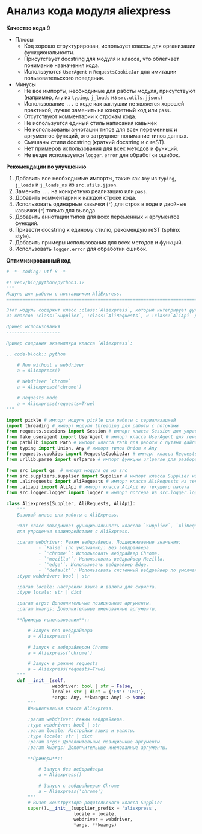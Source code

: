 # Анализ кода модуля aliexpress

**Качество кода**
9
 -  Плюсы
    - Код хорошо структурирован, использует классы для организации функциональности.
    - Присутствует docstring для модуля и класса, что облегчает понимание назначения кода.
    - Используются `UserAgent` и `RequestsCookieJar` для имитации пользовательского поведения.
 -  Минусы
    - Не все импорты, необходимые для работы модуля, присутствуют (например, `Any` из `typing`, `j_loads` из `src.utils.jjson`.)
    -  Использование `...` в коде как заглушки не является хорошей практикой, лучше заменить на конкретный код или `pass`.
    -   Отсутствуют комментарии к строкам кода.
    -   Не используется единый стиль написания кавычек
    -   Не использованы аннотации типов для всех переменных и аргументов функций, это затрудняет понимание типов данных.
    -   Смешаны стили docstring (краткий docstring и с reST).
    -   Нет примеров использования для всех методов и функций.
    -   Не везде используется `logger.error` для обработки ошибок.

**Рекомендации по улучшению**
1.  Добавить все необходимые импорты, такие как `Any` из `typing`, `j_loads` и `j_loads_ns` из `src.utils.jjson`.
2.  Заменить `...` на конкретную реализацию или `pass`.
3.  Добавить комментарии к каждой строке кода.
4.  Использовать одинарные кавычки (`'`) для строк в коде и двойные кавычки (`"`) только для вывода.
5.  Добавить аннотации типов для всех переменных и аргументов функций.
6.  Привести docstring к единому стилю, рекомендую reST (sphinx style).
7.  Добавить примеры использования для всех методов и функций.
8.  Использовать `logger.error` для обработки ошибок.

**Оптимизированный код**
```python
# -*- coding: utf-8 -*-

#! venv/bin/python/python3.12
"""
Модуль для работы с поставщиком AliExpress.
=========================================================================================

Этот модуль содержит класс :class:`Aliexpress`, который интегрирует функциональность
из классов :class:`Supplier`, :class:`AliRequests`, и :class:`AliApi` для работы с AliExpress.

Пример использования
--------------------

Пример создания экземпляра класса `Aliexpress`:

.. code-block:: python

    # Run without a webdriver
    a = Aliexpress()

    # Webdriver `Chrome`
    a = Aliexpress('chrome')

    # Requests mode
    a = Aliexpress(requests=True)
"""

import pickle # импорт модуля pickle для работы с сериализацией
import threading # импорт модуля threading для работы с потоками
from requests.sessions import Session # импорт класса Session для управления сессиями HTTP
from fake_useragent import UserAgent # импорт класса UserAgent для генерации фейковых user agent
from pathlib import Path # импорт класса Path для работы с путями файлов
from typing import Union, Any # импорт типов Union и Any
from requests.cookies import RequestsCookieJar # импорт класса RequestsCookieJar для работы с cookies
from urllib.parse import urlparse # импорт функции urlparse для разбора URL

from src import gs  # импорт модуля gs из src
from src.suppliers.supplier import Supplier # импорт класса Supplier из src.suppliers.supplier
from .alirequests import AliRequests # импорт класса AliRequests из текущего пакета
from .aliapi import AliApi # импорт класса AliApi из текущего пакета
from src.logger.logger import logger # импорт логгера из src.logger.logger

class Aliexpress(Supplier, AliRequests, AliApi):
    """
    Базовый класс для работы с AliExpress.

    Этот класс объединяет функциональность классов `Supplier`, `AliRequests`, и `AliApi`
    для упрощения взаимодействия с AliExpress.

    :param webdriver: Режим вебдрайвера. Поддерживаемые значения:
            - `False` (по умолчанию): Без вебдрайвера.
            - `'chrome'`: Использовать вебдрайвер Chrome.
            - `'mozilla'`: Использовать вебдрайвер Mozilla.
            - `'edge'`: Использовать вебдрайвер Edge.
            - `'default'`: Использовать системный вебдрайвер по умолчанию.
    :type webdriver: bool | str

    :param locale: Настройки языка и валюты для скрипта.
    :type locale: str | dict

    :param args: Дополнительные позиционные аргументы.
    :param kwargs: Дополнительные именованные аргументы.

    **Примеры использования**::

        # Запуск без вебдрайвера
        a = Aliexpress()

        # Запуск с вебдрайвером Chrome
        a = Aliexpress('chrome')

        # Запуск в режиме requests
        a = Aliexpress(requests=True)
    """
    def __init__(self,
                 webdriver: bool | str = False,
                 locale: str | dict = {'EN': 'USD'},
                 *args: Any, **kwargs: Any) -> None:
        """
        Инициализация класса Aliexpress.

        :param webdriver: Режим вебдрайвера.
        :type webdriver: bool | str
        :param locale: Настройки языка и валюты.
        :type locale: str | dict
        :param args: Дополнительные позиционные аргументы.
        :param kwargs: Дополнительные именованные аргументы.

        **Примеры**::

            # Запуск без вебдрайвера
            a = Aliexpress()

            # Запуск с вебдрайвером Chrome
            a = Aliexpress('chrome')
        """
        # Вызов конструктора родительского класса Supplier
        super().__init__(supplier_prefix = 'aliexpress',
                         locale = locale,
                         webdriver = webdriver,
                         *args, **kwargs)
```
